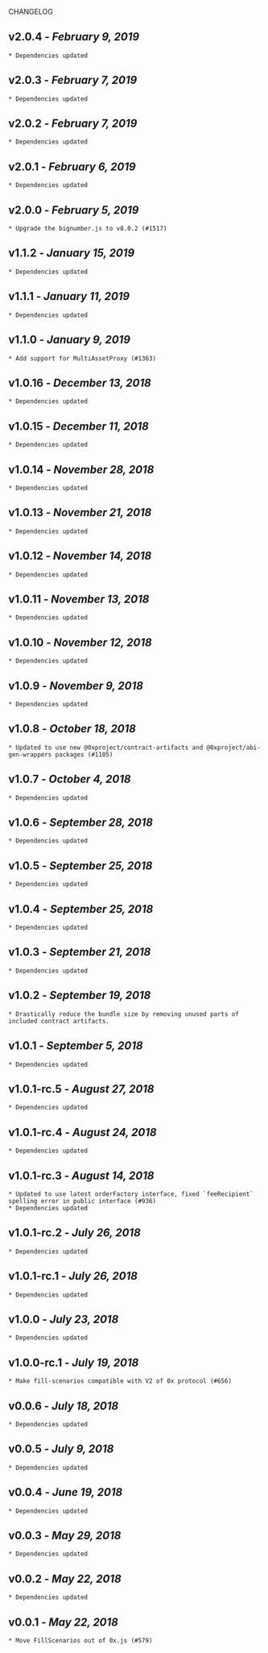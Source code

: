 <!--
changelogUtils.file is auto-generated using the monorepo-scripts package. Don't edit directly.
Edit the package's CHANGELOG.json file only.
-->

CHANGELOG

## v2.0.4 - _February 9, 2019_

    * Dependencies updated

## v2.0.3 - _February 7, 2019_

    * Dependencies updated

## v2.0.2 - _February 7, 2019_

    * Dependencies updated

## v2.0.1 - _February 6, 2019_

    * Dependencies updated

## v2.0.0 - _February 5, 2019_

    * Upgrade the bignumber.js to v8.0.2 (#1517)

## v1.1.2 - _January 15, 2019_

    * Dependencies updated

## v1.1.1 - _January 11, 2019_

    * Dependencies updated

## v1.1.0 - _January 9, 2019_

    * Add support for MultiAssetProxy (#1363)

## v1.0.16 - _December 13, 2018_

    * Dependencies updated

## v1.0.15 - _December 11, 2018_

    * Dependencies updated

## v1.0.14 - _November 28, 2018_

    * Dependencies updated

## v1.0.13 - _November 21, 2018_

    * Dependencies updated

## v1.0.12 - _November 14, 2018_

    * Dependencies updated

## v1.0.11 - _November 13, 2018_

    * Dependencies updated

## v1.0.10 - _November 12, 2018_

    * Dependencies updated

## v1.0.9 - _November 9, 2018_

    * Dependencies updated

## v1.0.8 - _October 18, 2018_

    * Updated to use new @0xproject/contract-artifacts and @0xproject/abi-gen-wrappers packages (#1105)

## v1.0.7 - _October 4, 2018_

    * Dependencies updated

## v1.0.6 - _September 28, 2018_

    * Dependencies updated

## v1.0.5 - _September 25, 2018_

    * Dependencies updated

## v1.0.4 - _September 25, 2018_

    * Dependencies updated

## v1.0.3 - _September 21, 2018_

    * Dependencies updated

## v1.0.2 - _September 19, 2018_

    * Drastically reduce the bundle size by removing unused parts of included contract artifacts.

## v1.0.1 - _September 5, 2018_

    * Dependencies updated

## v1.0.1-rc.5 - _August 27, 2018_

    * Dependencies updated

## v1.0.1-rc.4 - _August 24, 2018_

    * Dependencies updated

## v1.0.1-rc.3 - _August 14, 2018_

    * Updated to use latest orderFactory interface, fixed `feeRecipient` spelling error in public interface (#936)
    * Dependencies updated

## v1.0.1-rc.2 - _July 26, 2018_

    * Dependencies updated

## v1.0.1-rc.1 - _July 26, 2018_

    * Dependencies updated

## v1.0.0 - _July 23, 2018_

    * Dependencies updated

## v1.0.0-rc.1 - _July 19, 2018_

    * Make fill-scenarios compatible with V2 of 0x protocol (#656)

## v0.0.6 - _July 18, 2018_

    * Dependencies updated

## v0.0.5 - _July 9, 2018_

    * Dependencies updated

## v0.0.4 - _June 19, 2018_

    * Dependencies updated

## v0.0.3 - _May 29, 2018_

    * Dependencies updated

## v0.0.2 - _May 22, 2018_

    * Dependencies updated

## v0.0.1 - _May 22, 2018_

    * Move FillScenarios out of 0x.js (#579)
